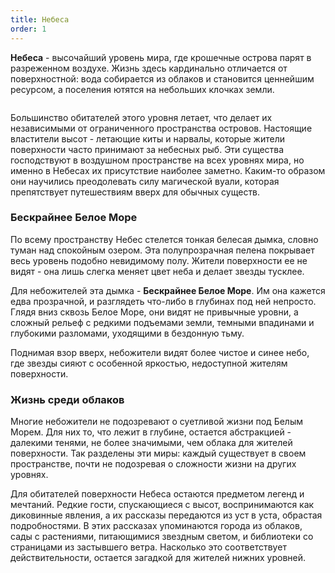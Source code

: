 ```yaml
---
title: Небеса
order: 1
---
```


**Небеса** - высочайший уровень мира, где крошечные острова парят в разреженном воздухе. Жизнь здесь кардинально отличается от поверхностной: вода собирается из облаков и становится ценнейшим ресурсом, а поселения ютятся на небольших клочках земли.

<Image name="world-layer-5.webp" />

Большинство обитателей этого уровня летает, что делает их независимыми от ограниченного пространства островов. Настоящие властители высот - летающие киты и нарвалы, которые жители поверхности часто принимают за небесных рыб. Эти существа господствуют в воздушном пространстве на всех уровнях мира, но именно в Небесах их присутствие наиболее заметно. Каким-то образом они научились преодолевать силу магической вуали, которая препятствует путешествиям вверх для обычных существ.

### Бескрайнее Белое Море

По всему пространству Небес стелется тонкая белесая дымка, словно туман над спокойным озером. Эта полупрозрачная пелена покрывает весь уровень подобно невидимому полу. Жители поверхности ее не видят - она лишь слегка меняет цвет неба и делает звезды тусклее.

Для небожителей эта дымка - **Бескрайнее Белое Море**. Им она кажется едва прозрачной, и разглядеть что-либо в глубинах под ней непросто. Глядя вниз сквозь Белое Море, они видят не привычные уровни, а сложный рельеф с редкими подъемами земли, темными впадинами и глубокими разломами, уходящими в бездонную тьму.

Поднимая взор вверх, небожители видят более чистое и синее небо, где звезды сияют с особенной яркостью, недоступной жителям поверхности.

### Жизнь среди облаков

Многие небожители не подозревают о суетливой жизни под Белым Морем. Для них то, что лежит в глубине, остается абстракцией - далекими тенями, не более значимыми, чем облака для жителей поверхности. Так разделены эти миры: каждый существует в своем пространстве, почти не подозревая о сложности жизни на других уровнях.

Для обитателей поверхности Небеса остаются предметом легенд и мечтаний. Редкие гости, спускающиеся с высот, воспринимаются как диковинные явления, а их рассказы передаются из уст в уста, обрастая подробностями. В этих рассказах упоминаются города из облаков, сады с растениями, питающимися звездным светом, и библиотеки со страницами из застывшего ветра. Насколько это соответствует действительности, остается загадкой для жителей нижних уровней.